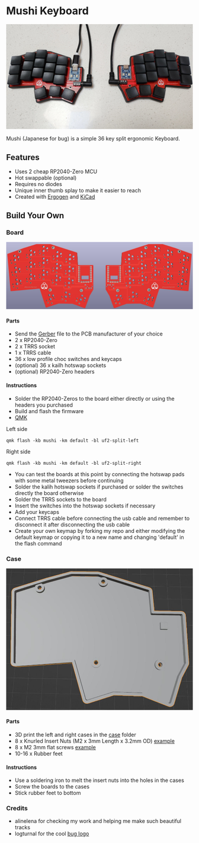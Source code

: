 # Mushi Keyboard

![Mushi Keyboard](images/mushi.jpg)

Mushi (Japanese for bug) is a simple 36 key split ergonomic Keyboard.

## Features

- Uses 2 cheap RP2040-Zero MCU
- Hot swappable (optional)
- Requires no diodes
- Unique inner thumb splay to make it easier to reach
- Created with [Ergogen](https://github.com/ergogen/ergogen) and [KiCad](https://www.kicad.org)

## Build Your Own

### Board

![Board](images/board.jpg)

#### Parts

- Send the [Gerber](kicad/gerber_to_order) file to the PCB manufacturer of your choice
- 2 x RP2040-Zero
- 2 x TRRS socket
- 1 x TRRS cable
- 36 x low profile choc switches and keycaps
- (optional) 36 x kailh hotswap sockets
- (optional) RP2040-Zero headers

#### Instructions

- Solder the RP2040-Zeros to the board either directly or using the headers you purchased
- Build and flash the firmware
- [QMK](https://github.com/dlip/qmk_firmware/tree/dlip/keyboards/mushi)

Left side

```
qmk flash -kb mushi -km default -bl uf2-split-left
```

Right side

```
qmk flash -kb mushi -km default -bl uf2-split-right
```

- You can test the boards at this point by connecting the hotswap pads with some metal tweezers before continuing
- Solder the kalih hotswap sockets if purchased or solder the switches directly the board otherwise
- Solder the TRRS sockets to the board
- Insert the switches into the hotswap sockets if necessary
- Add your keycaps
- Connect TRRS cable before connecting the usb cable and remember to disconnect it after disconnecting the usb cable
- Create your own keymap by forking my repo and either modifying the default keymap or copying it to a new name and changing 'default' in the flash command

### Case

![Case](images/case.jpg)

#### Parts

- 3D print the left and right cases in the [case](case/) folder
- 8 x Knurled Insert Nuts (M2 x 3mm Length x 3.2mm OD) [example](https://www.amazon.com/dp/B07LBQFNQD)
- 8 x M2 3mm flat screws [example](https://www.amazon.com/gp/product/B01FTI8TM8/)
- 10-16 x Rubber feet

#### Instructions

- Use a soldering iron to melt the insert nuts into the holes in the cases
- Screw the boards to the cases
- Stick rubber feet to bottom

### Credits

- alinelena for checking my work and helping me make such beautiful tracks
- logturnal for the cool [bug logo](https://www.freepik.com/free-vector/ladybug-simple-mascot-logo-design-illustration_57161077.htm)